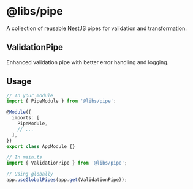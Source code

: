 # @libs/pipe

A collection of reusable NestJS pipes for validation and transformation.

## ValidationPipe

Enhanced validation pipe with better error handling and logging.

## Usage

```typescript
// In your module
import { PipeModule } from '@libs/pipe';

@Module({
  imports: [
    PipeModule,
    // ...
  ],
})
export class AppModule {}

// In main.ts
import { ValidationPipe } from '@libs/pipe';

// Using globally
app.useGlobalPipes(app.get(ValidationPipe));
``` 
